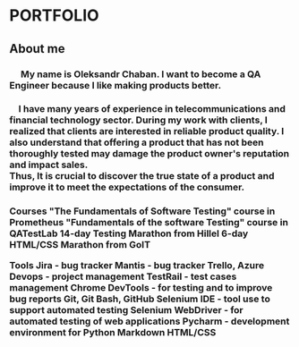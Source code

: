 # PORTFOLIO
## About me
### &emsp; My name is Oleksandr Chaban. I want to become a QA Engineer because I like making products better.

<h3>&emsp;I have many years of experience in telecommunications
and financial technology sector.
During my work with clients, I realized that clients are interested in reliable product
quality. I also understand that offering a product that has not been thoroughly
tested may damage the product owner's reputation and impact sales.<br/>
Thus, It is crucial to discover the true state of a product and improve it to meet the expectations of the consumer.</h3>

<h3>Courses
"The Fundamentals of Software Testing" course in Prometheus
"Fundamentals of the software Testing" course in QATestLab
14-day Testing Marathon from Hillel
6-day HTML/CSS Marathon from GoIT

Tools
Jira - bug tracker
Mantis - bug tracker
Trello, Azure Devops - project management
TestRail - test cases management
Chrome DevTools - for testing and to improve bug reports
Git, Git Bash, GitHub
Selenium IDE - tool use to support automated testing
Selenium WebDriver - for automated testing of web applications
Pycharm - development environment for Python
Markdown
HTML/CSS</h3>
